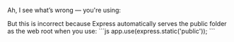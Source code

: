 Ah, I see what’s wrong — you're using:

<link rel="stylesheet" href="../../public/style.css" />
But this is incorrect because Express automatically serves the public folder as the web root when you use:
```js
app.use(express.static('public'));
```
